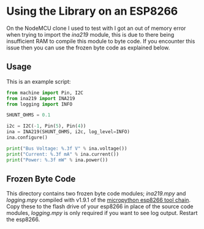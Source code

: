 # Using the Library on an ESP8266

On the NodeMCU clone I used to test with I got an out of memory error when trying to import the _ina219_ module, this is due to there being insufficient RAM to compile this module to byte code. If you encounter this issue then you can use the frozen byte code as explained below.

## Usage

This is an example script:

```python
from machine import Pin, I2C
from ina219 import INA219
from logging import INFO

SHUNT_OHMS = 0.1

i2c = I2C(-1, Pin(5), Pin(4))
ina = INA219(SHUNT_OHMS, i2c, log_level=INFO)
ina.configure()

print("Bus Voltage: %.3f V" % ina.voltage())
print("Current: %.3f mA" % ina.current())
print("Power: %.3f mW" % ina.power())
```

## Frozen Byte Code

This directory contains two frozen byte code modules; _ina219.mpy_ and _logging.mpy_ compiled with v1.9.1 of the [micropython esp8266 tool chain](https://github.com/micropython/micropython/tree/master/esp8266). Copy these to the flash drive of your esp8266 in place of the source code modules, _logging.mpy_ is only required if you want to see log output. Restart the esp8266.